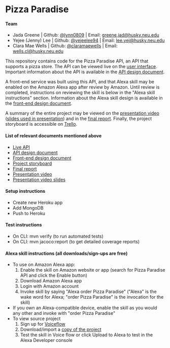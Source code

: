 # Pizza Paradise

#### Team
- Jada Greene | Github: [@lynn0809](https://github.ccs.neu.edu/lynn0809) | Email: greene.jad@husky.neu.edu
- Yejee (Jenny) Lee | Github: [@yejeelee94](https://github.ccs.neu.edu/yejeelee94) | Email: lee.yej@husky.neu.edu
- Clara Mae Wells | Github: [@claramaewells](https://github.ccs.neu.edu/claramaewells) | Email: wells.cl@husky.neu.edu

This repository contains code for the Pizza Paradise API, an API that supports a pizza store. The API can be viewed live on the
[user interface](https://pizza-paradise.herokuapp.com/swagger-ui.html). 
Important information about the API is available in the 
[API design document](https://docs.google.com/document/d/1xc1oOSJa4q17wOKXvPQI0lc0JPVBsbKNDIHin59q3xU/edit?usp=sharing).

A front-end service was built using this API, and that Alexa skill may be enabled on the Amazon Alexa app after review by Amazon.
Until review is completed, instructions on reviewing the skill is below in the "Alexa skill instructions" section.
Information about the Alexa skill design is available in the 
[front-end design document](https://pizza-paradise.s3-us-west-2.amazonaws.com/resources/pizzaParadiseFrontEndDesignDoc.pdf).

A summary of the entire project may be viewed on the 
[presentation video](https://www.youtube.com/watch?time_continue=1&v=2L7Dqp3WhCQ&feature=emb_title)
([slides used in presentation](https://docs.google.com/presentation/d/1-_of2egZ_21faaKnSwXWTjYggBqbnaeNwTV2b-CRTDc/edit?usp=sharing))
and in the
[final report](https://docs.google.com/document/d/1kBw44jiEetfnVvxSBoOzS22v7uGpy8F9nscWm7UiRtA/edit?usp=sharing).
Finally, the project storyboard is accessible on 
[Trello](https://trello.com/b/lLhNXLeo/pizza-paradise).

#### List of relevant documents mentioned above
- [Live API](https://pizza-paradise.herokuapp.com/swagger-ui.html)
- [API design document](https://docs.google.com/document/d/1xc1oOSJa4q17wOKXvPQI0lc0JPVBsbKNDIHin59q3xU/edit?usp=sharing)
- [Front-end design document](https://pizza-paradise.s3-us-west-2.amazonaws.com/resources/pizzaParadiseFrontEndDesignDoc.pdf)
- [Project storyboard](https://trello.com/b/lLhNXLeo/pizza-paradise)
- [Final report](https://docs.google.com/document/d/1kBw44jiEetfnVvxSBoOzS22v7uGpy8F9nscWm7UiRtA/edit?usp=sharing)
- [Presentation video](https://www.youtube.com/watch?time_continue=1&v=2L7Dqp3WhCQ&feature=emb_title)
- [Presentation video slides](https://docs.google.com/presentation/d/1-_of2egZ_21faaKnSwXWTjYggBqbnaeNwTV2b-CRTDc/edit?usp=sharing)

#### Setup instructions
- Create new Heroku app
- Add MongoDB
- Push to Heroku

#### Test instructions
- On CLI: mvn verify (to run automated tests)
- On CLI: mvn jacoco:report (to get detailed coverage reports)

#### Alexa skill instructions (all downloads/sign-ups are free)
- To use on Amazon Alexa app:
    1. Enable the skill on Amazon website or app (search for Pizza Paradise API and click the Enable button)
    2. Download Amazon Alexa app
    3. Login with Amazon account
    4. Invoke skill by saying "Alexa order Pizza Paradise" ("Alexa" is the wake word for Alexa; "order Pizza Paradise" is the invocation for the skill)
- If you own an Alexa-compatible device, enable the skill as you would any other and invoke with "order Pizza Paradise"
- To view source project
    1. Sign up for [Voiceflow](https://www.voiceflow.com/)
    2. Download/import a [copy of the project](https://creator.voiceflow.com/dashboard?import=eyJhbGciOiJIUzI1NiIsInR5cCI6IkpXVCJ9.eyJwcm9qZWN0SWQiOjczNTYxLCJwcm9qZWN0TmFtZSI6IlBpenphIFBhcmFkaXNlIEFQSSIsImlhdCI6MTU3NTUwNTE4Nn0.nfzP7jzWdev0-mjf6vPVt6NrL9h3ZWvPhB37jjkns-s)
    3. Test the skill in Voice flow or click Upload to Alexa to test in the Alexa Developer console
    
